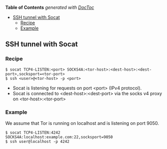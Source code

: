 <!-- START doctoc generated TOC please keep comment here to allow auto update -->
<!-- DON'T EDIT THIS SECTION, INSTEAD RE-RUN doctoc TO UPDATE -->
**Table of Contents**  *generated with [DocToc](https://github.com/thlorenz/doctoc)*

- [SSH tunnel with Socat](#ssh-tunnel-with-socat)
  - [Recipe](#recipe)
  - [Example](#example)

<!-- END doctoc generated TOC please keep comment here to allow auto update -->

## SSH tunnel with Socat

### Recipe

    $ socat TCP4-LISTEN:<port> SOCKS4A:<tor-host>:<dest-host>:<dest-port>,socksport=<tor-port>
    $ ssh <user>@<tor-host> -p <port>

- Socat is listening for requests on port &lt;port&gt; (IPv4 protocol).
- Socat is connected to &lt;dest-host&gt;:&lt;dest-port&gt; via the socks v4 proxy on &lt;tor-host&gt;:&lt;tor-port&gt;

### Example

We assume that Tor is running on localhost and is listening on port 9050.


    $ socat TCP4-LISTEN:4242 SOCKS4A:localhost:example.com:22,socksport=9050
    $ ssh user@localhost -p 4242
